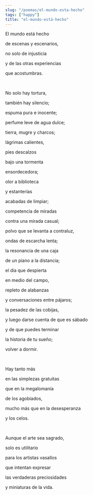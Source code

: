 ```yaml
---
slug: "/poemas/el-mundo-esta-hecho"
tags: ["happy"]
title: "el-mundo-está-hecho"
---
```

El mundo está hecho

de escenas y escenarios,

no solo de injusticia

y de las otras experiencias

que acostumbras.

&nbsp;

No solo hay tortura,

también hay silencio;

espuma pura e inocente;

perfume leve de agua dulce;

tierra, mugre y charcos;

lágrimas calientes,

pies descalzos

bajo una tormenta

ensordecedora;

olor a biblioteca

y estanterías

acabadas de limpiar;

competencia de miradas

contra una mirada casual;

polvo que se levanta a contraluz,

ondas de escarcha lenta;

la resonancia de una caja

de un piano a la distancia;

el día que despierta

en medio del campo,

repleto de alabanzas

y conversaciones entre pájaros;

la pesadez de las cobijas,

y luego darse cuenta de que es sábado

y de que puedes terminar

la historia de tu sueño;

volver a dormir.

&nbsp;

Hay tanto más

en las simplezas gratuitas

que en la megalomanía

de los agobiados,

mucho más que en la desesperanza

y los celos.

&nbsp;

Aunque el arte sea sagrado,

solo es utilitario

para los artistas vasallos

que intentan expresar

las verdaderas preciosidades

y miniaturas de la vida.